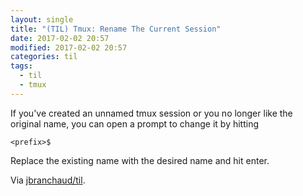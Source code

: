 ```yaml
---
layout: single
title: "(TIL) Tmux: Rename The Current Session"
date: 2017-02-02 20:57
modified: 2017-02-02 20:57
categories: til
tags:
  - til
  - tmux
---
```


If you've created an unnamed tmux session or you no longer like the original
name, you can open a prompt to change it by hitting

```tmux
<prefix>$
```

Replace the existing name with the desired name and hit enter.

Via [jbranchaud/til](https://github.com/jbranchaud/til).
